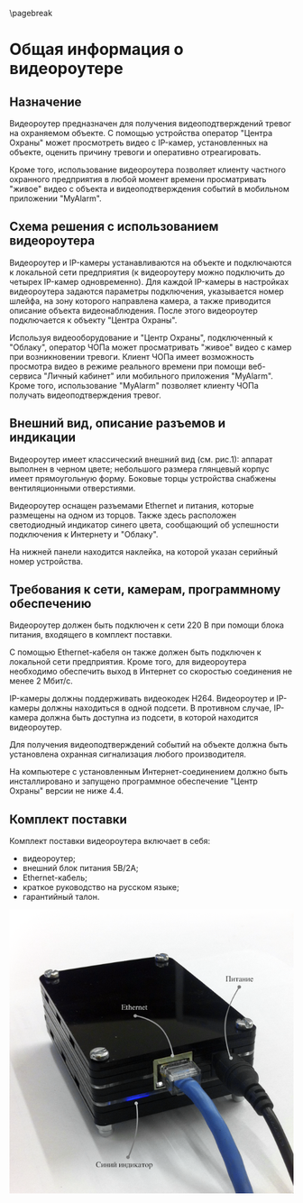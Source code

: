 \pagebreak

# Общая информация о видеороутере

## Назначение

Видеороутер предназначен для получения видеоподтверждений тревог на охраняемом объекте. С помощью устройства оператор "Центра Охраны" может просмотреть видео с IP-камер, установленных на объекте, оценить причину тревоги и оперативно отреагировать. 

Кроме того, использование видеороутера позволяет клиенту частного охранного предприятия в любой момент времени просматривать "живое" видео с объекта и видеоподтверждения событий в мобильном приложении "MyAlarm".

## Схема решения с использованием видеороутера

Видеороутер и IP-камеры устанавливаются на объекте и подключаются к локальной сети предприятия (к видеороутеру можно подключить до четырех IP-камер одновременно). Для каждой IP-камеры в настройках видеороутера задаются параметры подключения, указывается номер шлейфа, на зону которого направлена камера, а также приводится описание объекта видеонаблюдения. После этого видеороутер подключается к объекту "Центра Охраны".

Используя видеооборудование и "Центр Охраны", подключенный к "Облаку", оператор ЧОПа  может просматривать "живое" видео с камер при возникновении тревоги. Клиент ЧОПа имеет возможность просмотра видео в режиме реального времени при помощи веб-сервиса "Личный кабинет" или мобильного приложения "MyAlarm". Кроме того, использование "MyAlarm" позволяет клиенту ЧОПа получать видеоподтверждения тревог.

## Внешний вид, описание разъемов и индикации

Видеороутер имеет классический внешний вид (см. рис.1): аппарат выполнен в черном цвете; небольшого размера глянцевый корпус имеет прямоугольную форму. Боковые торцы устройства снабжены вентиляционными отверстиями.

Видеороутер оснащен разъемами Ethernet и питания, которые размещены на одном из торцов. Также здесь расположен светодиодный индикатор синего цвета, сообщающий об успешности подключения к Интернету и "Облаку".

На нижней панели находится наклейка, на которой указан серийный номер устройства.

## Требования к сети, камерам, программному обеспечению

Видеороутер должен быть подключен к сети 220 В при помощи блока питания, входящего в комплект поставки. 

С помощью Ethernet-кабеля он также должен быть подключен к локальной сети предприятия. Кроме того, для видеороутера необходимо обеспечить выход в Интернет со скоростью соединения не менее 2 Мбит/с.

IP-камеры должны поддерживать видеокодек H264. Видеороутер и IP-камеры должны находиться в одной подсети. В противном случае, IP-камера должна быть доступна из подсети, в которой находится видеороутер.

Для получения видеоподтверждений событий на объекте должна быть установлена охранная сигнализация любого производителя. 

На компьютере с установленным Интернет-соединением должно быть инсталлировано и запущено программное обеспечение "Центр Охраны" версии не ниже 4.4.

## Комплект поставки

Комплект поставки видеороутера включает в себя:

* видеороутер;
* внешний блок питания 5В/2А;
* Ethernet-кабель;
* краткое руководство на русском языке;
* гарантийный талон.

![Внешний вид видеороутера][id-00-01]

[id-00-01]: img/vr-small.png "Внешний вид видеороутера"
